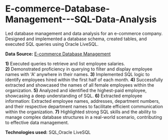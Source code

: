 # E-commerce-Database-Management---SQL-Data-Analysis
Led database management and data analysis for an e-commerce company. Designed and implemented a database schema, created tables, and executed SQL queries using Oracle LiveSQL.

**Data Source:** [E-commerce Database Management](https://drive.google.com/uc?export=download&id=1ER_mYFI802EGw84_k1PBOc6OjJrUTHYa)

**1)** Executed queries to retrieve and list employee salaries.<br>
**2)** Demonstrated proficiency in querying to filter and display employee names with 'A' anywhere in their names.
**3)** Implemented SQL logic to identify employees hired within the first half of each month.
**4)** Successfully extracted and showcased the names of all female employees within the organization.
**5)** Analyzed and identified the highest-paid employee, showcasing a deep understanding of SQL.
**6)** Extracted employee information: Extracted employee names, addresses, department numbers, and their respective department names to facilitate efficient communication within the organization.
**7)** Highlighted strong SQL skills and the ability to manage complex database structures in a real-world scenario, contributing to effective data management.

**Technologies used:** SQL,Oracle LiveSQL
